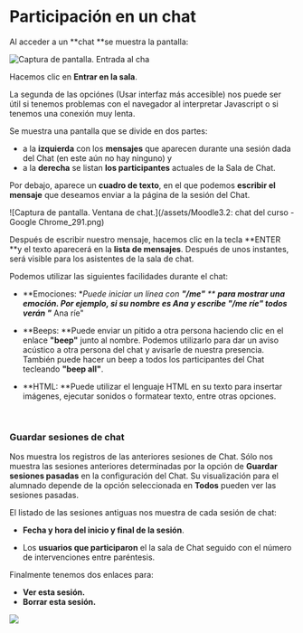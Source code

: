 
# Participación en un chat

Al acceder a un **chat **se muestra la pantalla:

![Captura de pantalla. Entrada al cha](/assets/Selección_290.png)

Hacemos clic en **Entrar en la sala**.

La segunda de las opciónes (Usar interfaz más accesible) nos puede ser útil si tenemos problemas con el navegador al interpretar Javascript o si tenemos una conexión muy lenta.

Se muestra una pantalla que se divide en dos partes:

- a la **izquierda** con los **mensajes** que aparecen durante una sesión dada del Chat (en este aún no hay ninguno) y
- a la **derecha** se listan **los participantes** actuales de la Sala de Chat.

Por debajo, aparece un **cuadro de texto**, en el que podemos **escribir el mensaje** que deseamos enviar a la página de la sesión del Chat.

![Captura de pantalla. Ventana de chat.](/assets/Moodle3.2: chat del curso - Google Chrome_291.png)

Después de escribir nuestro mensaje, hacemos clic en la tecla **ENTER **y el texto aparecerá en la **lista de mensajes**. Después de unos instantes, será visible para los asistentes de la sala de chat.

Podemos utilizar las siguientes facilidades durante el chat:

- **Emociones: **Puede iniciar un línea con **"/me"** ** **para mostrar una emoción. Por ejemplo, si su nombre es Ana y escribe "/me ríe" todos verán "*** Ana ríe"

- **Beeps: **Puede enviar un pitido a otra persona haciendo clic en el enlace **"beep"** junto al nombre. Podemos utilizarlo para dar un aviso acústico a otra persona del chat y avisarle de nuestra presencia. También puede hacer un beep a todos los participantes del Chat tecleando **"beep all"**.

- **HTML: **Puede utilizar el lenguaje HTML en su texto para insertar imágenes, ejecutar sonidos o formatear texto, entre otras opciones.

 

### Guardar sesiones de chat

Nos muestra los registros de las anteriores sesiones de Chat. Sólo nos muestra las sesiones anteriores determinadas por la opción de **Guardar sesiones pasadas** en la configuración del Chat. Su visualización para el alumnado depende de la opción seleccionada en **Todos** pueden ver las sesiones pasadas.

El listado de las sesiones antiguas nos muestra de cada sesión de chat:

- **Fecha y hora del inicio y final de la sesión**.

- Los **usuarios que participaron** el la sala de Chat seguido con el número de intervenciones entre paréntesis.

Finalmente tenemos dos enlaces para:

- **Ver esta sesión.**
- **Borrar esta sesión.**

![](/assets/Selección_292.png)
